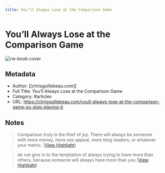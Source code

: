 ```yaml
---
title: You’ll Always Lose at the Comparison Game
---
```

# You’ll Always Lose at the Comparison Game

![rw-book-cover](http://content.chrisguillebeau.com/wp-content/uploads/2021/11/363695635_5621ff0da4_z.jpg)

## Metadata
- Author: [[chrisguillebeau.com]]
- Full Title: You’ll Always Lose at the Comparison Game
- Category: #articles
- URL: https://chrisguillebeau.com/youll-always-lose-at-the-comparison-game-so-stop-playing-it

## Notes
> Comparison truly is the thief of joy. There will always be someone with more money, more sex appeal, more blog readers, or whatever your metric. ([View Highlight](https://read.readwise.io/read/01gte7ewdryj3cwtdz3kte99ge))

> do not give in to the temptation of always trying to have more than others, because someone will always have more than you ([View Highlight](https://read.readwise.io/read/01gte7fhge0v1dhtjxf4z1kjbd))


